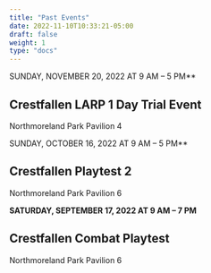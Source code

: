 ```yaml
---
title: "Past Events"
date: 2022-11-10T10:33:21-05:00
draft: false
weight: 1
type: "docs"
---
```




SUNDAY, NOVEMBER 20, 2022 AT 9 AM – 5 PM**

## **Crestfallen LARP 1 Day Trial Event**

Northmoreland Park Pavilion 4







SUNDAY, OCTOBER 16, 2022 AT 9 AM – 5 PM**

## **Crestfallen Playtest 2**

Northmoreland Park Pavilion 6







**SATURDAY, SEPTEMBER 17, 2022 AT 9 AM – 7 PM**

## **Crestfallen Combat Playtest**

Northmoreland Park Pavilion 6





